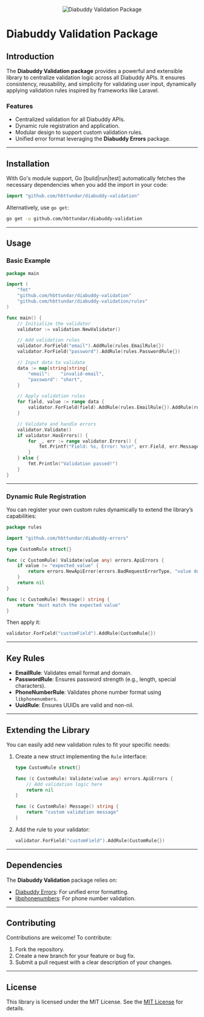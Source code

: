 <p align="center"><img src="art/diabuddy-validation.webp" alt="Diabuddy Validation Package"></p>

# Diabuddy Validation Package

## Introduction

The **Diabuddy Validation package** provides a powerful and extensible library to centralize validation logic across all Diabuddy APIs. It ensures consistency, reusability, and simplicity for validating user input, dynamically applying validation rules inspired by frameworks like Laravel.

### Features
- Centralized validation for all Diabuddy APIs.
- Dynamic rule registration and application.
- Modular design to support custom validation rules.
- Unified error format leveraging the **Diabuddy Errors** package.

---

## Installation

With Go's module support, Go [build|run|test] automatically fetches the necessary dependencies when you add the import in your code:

```go
import "github.com/hbttundar/diabuddy-validation"
```

Alternatively, use `go get`:

```bash
go get -u github.com/hbttundar/diabuddy-validation
```

---

## Usage

### Basic Example

```go
package main

import (
	"fmt"
	"github.com/hbttundar/diabuddy-validation"
	"github.com/hbttundar/diabuddy-validation/rules"
)

func main() {
	// Initialize the validator
	validator := validation.NewValidator()

	// Add validation rules
	validator.ForField("email").AddRule(rules.EmailRule{})
	validator.ForField("password").AddRule(rules.PasswordRule{})

	// Input data to validate
	data := map[string]string{
		"email":    "invalid-email",
		"password": "short",
	}

	// Apply validation rules
	for field, value := range data {
		validator.ForField(field).AddRule(rules.EmailRule{}).AddRule(rules.PasswordRule{})
	}

	// Validate and handle errors
	validator.Validate()
	if validator.HasErrors() {
		for _, err := range validator.Errors() {
			fmt.Printf("Field: %s, Error: %s\n", err.Field, err.Message)
		}
	} else {
		fmt.Println("Validation passed!")
	}
}
```

---

### Dynamic Rule Registration

You can register your own custom rules dynamically to extend the library’s capabilities:

```go
package rules

import "github.com/hbttundar/diabuddy-errors"

type CustomRule struct{}

func (c CustomRule) Validate(value any) errors.ApiErrors {
	if value != "expected_value" {
		return errors.NewApiError(errors.BadRequestErrorType, "value does not match expected")
	}
	return nil
}

func (c CustomRule) Message() string {
	return "must match the expected value"
}
```

Then apply it:

```go
validator.ForField("customField").AddRule(CustomRule{})
```

---

## Key Rules

- **EmailRule**: Validates email format and domain.
- **PasswordRule**: Ensures password strength (e.g., length, special characters).
- **PhoneNumberRule**: Validates phone number format using `libphonenumbers`.
- **UuidRule**: Ensures UUIDs are valid and non-nil.

---

## Extending the Library

You can easily add new validation rules to fit your specific needs:

1. Create a new struct implementing the `Rule` interface:

   ```go
   type CustomRule struct{}
   
   func (c CustomRule) Validate(value any) errors.ApiErrors {
       // Add validation logic here
       return nil
   }
   
   func (c CustomRule) Message() string {
       return "custom validation message"
   }
   ```

2. Add the rule to your validator:

   ```go
   validator.ForField("customField").AddRule(CustomRule{})
   ```

---

## Dependencies

The **Diabuddy Validation** package relies on:
- [Diabuddy Errors](https://github.com/hbttundar/diabuddy-errors): For unified error formatting.
- [libphonenumbers](https://github.com/nyaruka/phonenumbers): For phone number validation.

---

## Contributing

Contributions are welcome! To contribute:
1. Fork the repository.
2. Create a new branch for your feature or bug fix.
3. Submit a pull request with a clear description of your changes.

---

## License

This library is licensed under the MIT License. See the [MIT License](https://opensource.org/licenses/MIT) for details.

```

